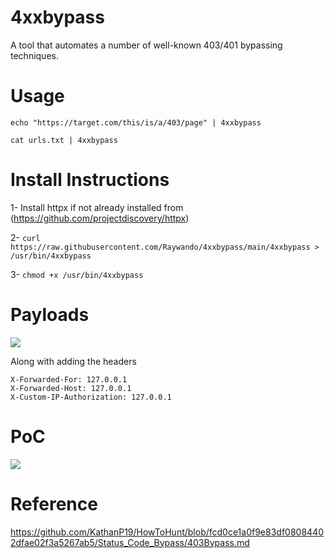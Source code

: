 # 4xxbypass

A tool that automates a number of well-known 403/401 bypassing techniques. 

# Usage

`echo "https://target.com/this/is/a/403/page" | 4xxbypass`

`cat urls.txt | 4xxbypass`

# Install Instructions

1- Install httpx if not already installed from (https://github.com/projectdiscovery/httpx)

2- `curl https://raw.githubusercontent.com/Raywando/4xxbypass/main/4xxbypass > /usr/bin/4xxbypass`

3- `chmod +x /usr/bin/4xxbypass`

# Payloads

![](https://i.imgur.com/RfwGwjS.png)

Along with adding the headers
```
X-Forwarded-For: 127.0.0.1
X-Forwarded-Host: 127.0.0.1
X-Custom-IP-Authorization: 127.0.0.1
```

# PoC

![](https://i.imgur.com/jmdkfl1.gif)

# Reference

https://github.com/KathanP19/HowToHunt/blob/fcd0ce1a0f9e83df08084402dfae02f3a5267ab5/Status_Code_Bypass/403Bypass.md
